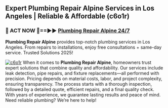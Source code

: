 ## Expert Plumbing Repair Alpine Services in Los Angeles | Reliable & Affordable (c6o1r)  

<h3>🚿 ACT NOW 🌟==►► <a href="https://tinyurl.com/2ne6vx2x" rel="nofollow">Plumbing Repair Alpine 24/7</a></h3>

**Plumbing Repair Alpine** provides top-notch plumbing services in Los Angeles. From repairs to installations, enjoy free consultations + same-day service. Trusted Solutions 2025!

[![c6o1r](https://i.imgur.com/4PFF4AK.jpeg)](https://tinyurl.com/2ne6vx2x)
When it comes to **Plumbing Repair Alpine**, homeowners trust expert solutions that combine quality and affordability. Our services include leak detection, pipe repairs, and fixture replacements—all performed with precision. Pricing depends on material costs, labor, and project complexity, ensuring transparency. The process starts with a thorough inspection, followed by a detailed quote, efficient repairs, and a final quality check. With years of experience, we guarantee lasting results and peace of mind. Need reliable plumbing? We’re here to help!